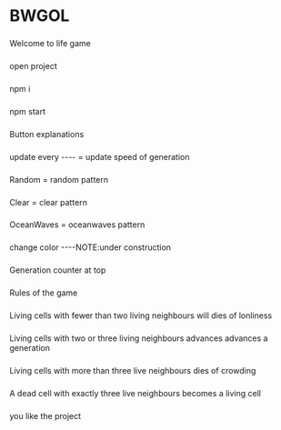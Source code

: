 # BWGOL

###
Welcome to life game 

###
open project
###
npm i
###
npm start


###
Button explanations
###
update every ---- = update speed of generation
###
Random = random pattern
###
Clear = clear pattern
###
OceanWaves =  oceanwaves pattern
###
change color ----NOTE:under construction
###
Generation counter at top

###
Rules of the game
###
Living cells with fewer than two living neighbours will dies of lonliness
###
Living cells with two or three living neighbours advances advances a generation
###
Living cells with more than three live neighbours dies of crowding
###
A dead cell with exactly three live neighbours becomes a living cell
###
 you like the project 



